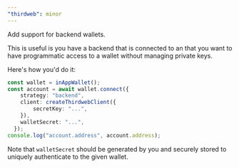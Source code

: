 ```yaml
---
"thirdweb": minor
---
```


Add support for backend wallets.

This is useful is you have a backend that is connected to an that you want to have programmatic access to a wallet without managing private keys.

Here's how you'd do it:

```typescript
const wallet = inAppWallet();
const account = await wallet.connect({
    strategy: "backend",
    client: createThirdwebClient({
        secretKey: "...",
    }),
    walletSecret: "...",
  });
console.log("account.address", account.address);
```

Note that `walletSecret` should be generated by you and securely stored to uniquely authenticate to the given wallet.
